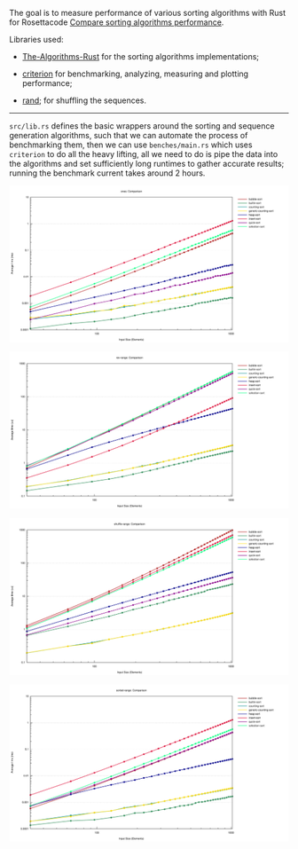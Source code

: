 The goal is to measure performance of various sorting algorithms
with Rust for Rosettacode [Compare sorting algorithms
performance](https://rosettacode.org/wiki/Compare_sorting_algorithms%27_performance).

Libraries used: 

- [The-Algorithms-Rust](https://github.com/TheAlgorithms/Rust) for
  the sorting algorithms implementations;

- [criterion](https://github.com/bheisler/criterion.rs) for
  benchmarking, analyzing, measuring and plotting performance;

- [rand](https://github.com/rust-random/rand); for shuffling the
  sequences.

-----------------------------------------------------------------

`src/lib.rs` defines the basic wrappers around the sorting and
sequence generation algorithms, such that we can automate the process
of benchmarking them, then we can use `benches/main.rs` which uses
`criterion` to do all the heavy lifting, all we need to do is pipe the
data into the algorithms and set sufficiently long runtimes to gather
accurate results; running the benchmark current takes around 2 hours.

![ones](charts/ones.svg)

![reverse-range](charts/rev-range.svg)

![shuffle-range](charts/shuffle-range.svg)

![sorted-range](charts/sorted-range.svg)
